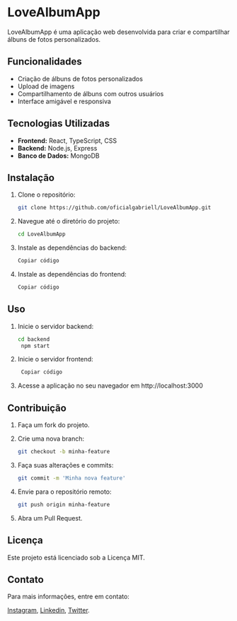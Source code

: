 # LoveAlbumApp

LoveAlbumApp é uma aplicação web desenvolvida para criar e compartilhar álbuns de fotos personalizados.

## Funcionalidades

- Criação de álbuns de fotos personalizados
- Upload de imagens
- Compartilhamento de álbuns com outros usuários
- Interface amigável e responsiva

## Tecnologias Utilizadas

- **Frontend:** React, TypeScript, CSS
- **Backend:** Node.js, Express
- **Banco de Dados:** MongoDB

## Instalação

1. Clone o repositório:

    ```bash
   git clone https://github.com/oficialgabriell/LoveAlbumApp.git

2. Navegue até o diretório do projeto:
   
    ```bash
    cd LoveAlbumApp

3. Instale as dependências do backend:

    ```bash
    Copiar código

4. Instale as dependências do frontend:

    ```bash
    Copiar código

## Uso

1. Inicie o servidor backend:

   ```bash
   cd backend
    npm start

2. Inicie o servidor frontend:

   ```bash
    Copiar código

3. Acesse a aplicação no seu navegador em http://localhost:3000

## Contribuição

1. Faça um fork do projeto.

2. Crie uma nova branch:

    ```bash
    git checkout -b minha-feature
    
3. Faça suas alterações e commits:

   ```bash
   git commit -m 'Minha nova feature'

4. Envie para o repositório remoto:

   ```bash
   git push origin minha-feature

5. Abra um Pull Request.


## Licença

Este projeto está licenciado sob a Licença MIT.

## Contato

Para mais informações, entre em contato:

[Instagram](https://instagram.com/_eubiell), [Linkedin](linkedin.com/in/gabriel-justino-388566194/), [Twitter](https://twitter.com/Bielzi_N_).

